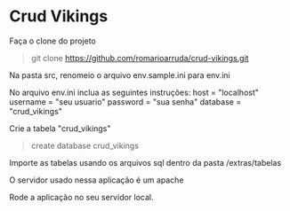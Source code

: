 # Crud Vikings

Faça o clone do projeto
> git clone https://github.com/romarioarruda/crud-vikings.git

Na pasta src, renomeio o arquivo env.sample.ini para env.ini

No arquivo env.ini inclua as seguintes instruções:
host = "localhost"
username = "seu usuario"
password = "sua senha"
database = "crud_vikings"

Crie a tabela "crud_vikings"

> create database crud_vikings

Importe as tabelas usando os arquivos sql dentro da pasta /extras/tabelas

O servidor usado nessa aplicação é um apache

Rode a aplicação no seu servidor local.

